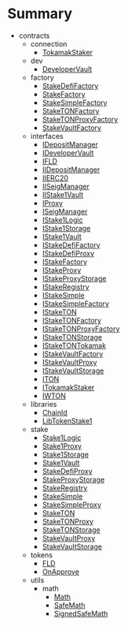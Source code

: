 # Summary
* contracts
  * connection
    * [TokamakStaker](docs/connection/TokamakStaker.md)
  * dev
    * [DeveloperVault](docs/dev/DeveloperVault.md)
  * factory
    * [StakeDefiFactory](docs/factory/StakeDefiFactory.md)
    * [StakeFactory](docs/factory/StakeFactory.md)
    * [StakeSimpleFactory](docs/factory/StakeSimpleFactory.md)
    * [StakeTONFactory](docs/factory/StakeTONFactory.md)
    * [StakeTONProxyFactory](docs/factory/StakeTONProxyFactory.md)
    * [StakeVaultFactory](docs/factory/StakeVaultFactory.md)
  * interfaces
    * [IDepositManager](docs/interfaces/IDepositManager.md)
    * [IDeveloperVault](docs/interfaces/IDeveloperVault.md)
    * [IFLD](docs/interfaces/IFLD.md)
    * [IIDepositManager](docs/interfaces/IIDepositManager.md)
    * [IIERC20](docs/interfaces/IIERC20.md)
    * [IISeigManager](docs/interfaces/IISeigManager.md)
    * [IIStake1Vault](docs/interfaces/IIStake1Vault.md)
    * [IProxy](docs/interfaces/IProxy.md)
    * [ISeigManager](docs/interfaces/ISeigManager.md)
    * [IStake1Logic](docs/interfaces/IStake1Logic.md)
    * [IStake1Storage](docs/interfaces/IStake1Storage.md)
    * [IStake1Vault](docs/interfaces/IStake1Vault.md)
    * [IStakeDefiFactory](docs/interfaces/IStakeDefiFactory.md)
    * [IStakeDefiProxy](docs/interfaces/IStakeDefiProxy.md)
    * [IStakeFactory](docs/interfaces/IStakeFactory.md)
    * [IStakeProxy](docs/interfaces/IStakeProxy.md)
    * [IStakeProxyStorage](docs/interfaces/IStakeProxyStorage.md)
    * [IStakeRegistry](docs/interfaces/IStakeRegistry.md)
    * [IStakeSimple](docs/interfaces/IStakeSimple.md)
    * [IStakeSimpleFactory](docs/interfaces/IStakeSimpleFactory.md)
    * [IStakeTON](docs/interfaces/IStakeTON.md)
    * [IStakeTONFactory](docs/interfaces/IStakeTONFactory.md)
    * [IStakeTONProxyFactory](docs/interfaces/IStakeTONProxyFactory.md)
    * [IStakeTONStorage](docs/interfaces/IStakeTONStorage.md)
    * [IStakeTONTokamak](docs/interfaces/IStakeTONTokamak.md)
    * [IStakeVaultFactory](docs/interfaces/IStakeVaultFactory.md)
    * [IStakeVaultProxy](docs/interfaces/IStakeVaultProxy.md)
    * [IStakeVaultStorage](docs/interfaces/IStakeVaultStorage.md)
    * [ITON](docs/interfaces/ITON.md)
    * [ITokamakStaker](docs/interfaces/ITokamakStaker.md)
    * [IWTON](docs/interfaces/IWTON.md)
  * libraries
    * [ChainId](docs/libraries/ChainId.md)
    * [LibTokenStake1](docs/libraries/LibTokenStake1.md)
  * stake
    * [Stake1Logic](docs/stake/Stake1Logic.md)
    * [Stake1Proxy](docs/stake/Stake1Proxy.md)
    * [Stake1Storage](docs/stake/Stake1Storage.md)
    * [Stake1Vault](docs/stake/Stake1Vault.md)
    * [StakeDefiProxy](docs/stake/StakeDefiProxy.md)
    * [StakeProxyStorage](docs/stake/StakeProxyStorage.md)
    * [StakeRegistry](docs/stake/StakeRegistry.md)
    * [StakeSimple](docs/stake/StakeSimple.md)
    * [StakeSimpleProxy](docs/stake/StakeSimpleProxy.md)
    * [StakeTON](docs/stake/StakeTON.md)
    * [StakeTONProxy](docs/stake/StakeTONProxy.md)
    * [StakeTONStorage](docs/stake/StakeTONStorage.md)
    * [StakeVaultProxy](docs/stake/StakeVaultProxy.md)
    * [StakeVaultStorage](docs/stake/StakeVaultStorage.md)
  * tokens
    * [FLD](docs/tokens/FLD.md)
    * [OnApprove](docs/tokens/OnApprove.md)
  * utils
    * math
      * [Math](docs/utils/math/Math.md)
      * [SafeMath](docs/utils/math/SafeMath.md)
      * [SignedSafeMath](docs/utils/math/SignedSafeMath.md)
